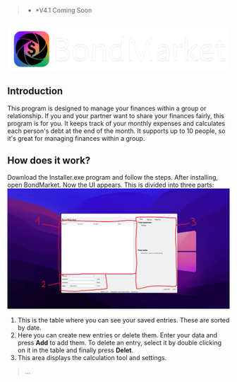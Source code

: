 >* *V4.1 Coming Soon
## ![](https://github.com/Meith0717/BondMarket/blob/main/Images/BondMarket_Logo_white.png)
## **Introduction**
This program is designed to manage your finances within a group or relationship. If you and your partner want to share your finances fairly, this program is for you. It keeps track of your monthly expenses and calculates each person's debt at the end of the month. It supports up to 10 people, so it's great for managing finances within a group.
## **How does it work?**
Download the Installer.exe program and follow the steps. After installing, open BondMarket. Now the UI appears. This is divided into three parts: 
![V4.1](https://github.com/Meith0717/BondMarket/blob/main/Images/BM_1.png)
1. This is the table where you can see your saved entries. These are sorted by date.
2. Here you can create new entries or delete them. Enter your data and press **Add** to add them. To delete an entry, select it by double clicking on it in the table and finally press **Delet**.
3. This area displays the calculation tool and settings.
> ...
